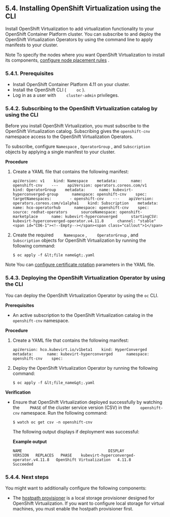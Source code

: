 ## 5.4. Installing OpenShift Virtualization using the CLI




Install OpenShift Virtualization to add virtualization functionality to your OpenShift Container Platform cluster. You can subscribe to and deploy the OpenShift Virtualization Operators by using the command line to apply manifests to your cluster.

Note
To specify the nodes where you want OpenShift Virtualization to install its components, [configure node placement rules](https://access.redhat.com/documentation/en-us/openshift_container_platform/4.11/html-single/virtualization/#virt-specifying-nodes-for-virtualization-components) .



### 5.4.1. Prerequisites




- Install OpenShift Container Platform 4.11 on your cluster.
- Install the OpenShift CLI ( `    oc` ).
- Log in as a user with `    cluster-admin` privileges.


### 5.4.2. Subscribing to the OpenShift Virtualization catalog by using the CLI




Before you install OpenShift Virtualization, you must subscribe to the OpenShift Virtualization catalog. Subscribing gives the `openshift-cnv` namespace access to the OpenShift Virtualization Operators.

To subscribe, configure `Namespace` , `OperatorGroup` , and `Subscription` objects by applying a single manifest to your cluster.

 **Procedure** 

1. Create a YAML file that contains the following manifest:
    
    
    ```
    apiVersion: v1    kind: Namespace    metadata:      name: openshift-cnv    ---    apiVersion: operators.coreos.com/v1    kind: OperatorGroup    metadata:      name: kubevirt-hyperconverged-group      namespace: openshift-cnv    spec:      targetNamespaces:        - openshift-cnv    ---    apiVersion: operators.coreos.com/v1alpha1    kind: Subscription    metadata:      name: hco-operatorhub      namespace: openshift-cnv    spec:      source: redhat-operators      sourceNamespace: openshift-marketplace      name: kubevirt-hyperconverged      startingCSV: kubevirt-hyperconverged-operator.v4.11.8      channel: "stable"<span id="CO6-1"><!--Empty--></span><span class="callout">1</span>
    ```
    
    
1. Create the required `    Namespace` , `    OperatorGroup` , and `    Subscription` objects for OpenShift Virtualization by running the following command:
    
    
    ```
    $ oc apply -f &lt;file name&gt;.yaml
    ```
    
    


Note
You can [configure certificate rotation](https://access.redhat.com/documentation/en-us/openshift_container_platform/4.11/html-single/virtualization/#virt-configuring-certificate-rotation) parameters in the YAML file.



### 5.4.3. Deploying the OpenShift Virtualization Operator by using the CLI




You can deploy the OpenShift Virtualization Operator by using the `oc` CLI.

 **Prerequisites** 

- An active subscription to the OpenShift Virtualization catalog in the `    openshift-cnv` namespace.


 **Procedure** 

1. Create a YAML file that contains the following manifest:
    
    
    ```
    apiVersion: hco.kubevirt.io/v1beta1    kind: HyperConverged    metadata:      name: kubevirt-hyperconverged      namespace: openshift-cnv    spec:
    ```
    
    
1. Deploy the OpenShift Virtualization Operator by running the following command:
    
    
    ```
    $ oc apply -f &lt;file_name&gt;.yaml
    ```
    
    


 **Verification** 

- Ensure that OpenShift Virtualization deployed successfully by watching the `    PHASE` of the cluster service version (CSV) in the `    openshift-cnv` namespace. Run the following command:
    
    
    ```
    $ watch oc get csv -n openshift-cnv
    ```
    
    The following output displays if deployment was successful:
    
     **Example output** 
    
    
    ```
    NAME                                      DISPLAY                    VERSION   REPLACES   PHASE    kubevirt-hyperconverged-operator.v4.11.8   OpenShift Virtualization   4.11.8                Succeeded
    ```
    
    
    


### 5.4.4. Next steps




You might want to additionally configure the following components:

- The [hostpath provisioner](https://access.redhat.com/documentation/en-us/openshift_container_platform/4.11/html-single/virtualization/#virt-creating-hpp-basic-storage-pool_virt-configuring-local-storage-for-vms) is a local storage provisioner designed for OpenShift Virtualization. If you want to configure local storage for virtual machines, you must enable the hostpath provisioner first.


